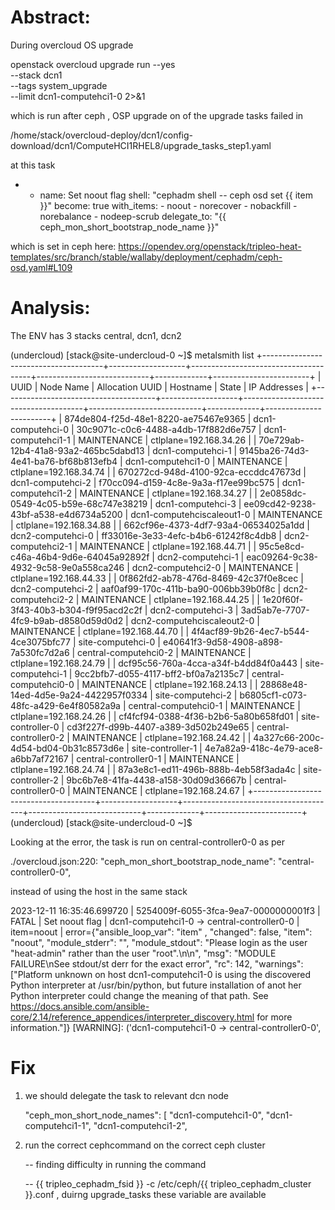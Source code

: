 # Abstract:
During overcloud OS upgrade

openstack overcloud upgrade run --yes \
        --stack dcn1 \
        --tags system_upgrade \
        --limit dcn1-computehci1-0 2>&1

which is run after ceph  , OSP upgrade on of the upgrade tasks failed in 

/home/stack/overcloud-deploy/dcn1/config-download/dcn1/ComputeHCI1RHEL8/upgrade_tasks_step1.yaml

at this task

- - name: Set noout flag
            shell: "cephadm shell -- ceph osd set {{ item }}"
            become: true
            with_items:
              - noout
              - norecover
              - nobackfill
              - norebalance
              - nodeep-scrub
            delegate_to: "{{ ceph_mon_short_bootstrap_node_name }}"

which is set in ceph here: https://opendev.org/openstack/tripleo-heat-templates/src/branch/stable/wallaby/deployment/cephadm/ceph-osd.yaml#L109


# Analysis:

The ENV has 3 stacks central, dcn1, dcn2


(undercloud) [stack@site-undercloud-0 ~]$ metalsmith list
+--------------------------------------+-------------------+--------------------------------------+----------------------------+-------------+------------------------+
| UUID                                 | Node Name         | Allocation UUID                      | Hostname                   | State       | IP Addresses           |
+--------------------------------------+-------------------+--------------------------------------+----------------------------+-------------+------------------------+
| 874de804-f25d-48e1-8220-ae75467e9365 | dcn1-computehci-0 | 30c9071c-c0c6-4488-a4db-17f882d6e757 | dcn1-computehci1-1         | MAINTENANCE | ctlplane=192.168.34.26 |
| 70e729ab-12b4-41a8-93a2-465bc5dabd13 | dcn1-computehci-1 | 9145ba26-74d3-4e41-ba76-bf68b813efb4 | dcn1-computehci1-0         | MAINTENANCE | ctlplane=192.168.34.74 |
| 670272cd-948d-4100-92ca-eccddc47673d | dcn1-computehci-2 | f70cc094-d159-4c8e-9a3a-f17ee99bc575 | dcn1-computehci1-2         | MAINTENANCE | ctlplane=192.168.34.27 |
| 2e0858dc-0549-4c05-b59e-68c747e38219 | dcn1-computehci-3 | ee09cd42-9238-43bf-a538-e4d6734a5200 | dcn1-computehciscaleout1-0 | MAINTENANCE | ctlplane=192.168.34.88 |
| 662cf96e-4373-4df7-93a4-06534025a1dd | dcn2-computehci-0 | ff33016e-3e33-4efc-b4b6-61242f8c4db8 | dcn2-computehci2-1         | MAINTENANCE | ctlplane=192.168.44.71 |
| 95c5e8cd-c46a-46b4-9d6e-64045a92892f | dcn2-computehci-1 | eac09264-9c38-4932-9c58-9e0a558ca246 | dcn2-computehci2-0         | MAINTENANCE | ctlplane=192.168.44.33 |
| 0f862fd2-ab78-476d-8469-42c37f0e8cec | dcn2-computehci-2 | aaf0af99-170c-411b-ba90-006bb39b0f8c | dcn2-computehci2-2         | MAINTENANCE | ctlplane=192.168.44.25 |
| 1e20f60f-3f43-40b3-b304-f9f95acd2c2f | dcn2-computehci-3 | 3ad5ab7e-7707-4fc9-b9ab-d8580d59d0d2 | dcn2-computehciscaleout2-0 | MAINTENANCE | ctlplane=192.168.44.70 |
| 4f4acf89-9b26-4ec7-b544-4ce3075bfc77 | site-computehci-0 | e40641f3-9d58-4908-a898-7a530fc7d2a6 | central-computehci0-2      | MAINTENANCE | ctlplane=192.168.24.79 |
| dcf95c56-760a-4cca-a34f-b4dd84f0a443 | site-computehci-1 | 9cc2bfb7-d055-4117-bff2-bf0a7a2135c7 | central-computehci0-0      | MAINTENANCE | ctlplane=192.168.24.13 |
| 28868e48-14ed-4d5e-9a24-4422957f0334 | site-computehci-2 | b6805cf1-c073-48fc-a429-6e4f80582a9a | central-computehci0-1      | MAINTENANCE | ctlplane=192.168.24.26 |
| cf4fcf94-0388-4f36-b2b6-5a80b658fd01 | site-controller-0 | cd3f227f-d99b-4407-a389-3d502b249e65 | central-controller0-2      | MAINTENANCE | ctlplane=192.168.24.42 |
| 4a327c66-200c-4d54-bd04-0b31c8573d6e | site-controller-1 | 4e7a82a9-418c-4e79-ace8-a6bb7af72167 | central-controller0-1      | MAINTENANCE | ctlplane=192.168.24.74 |
| 87a3e8c1-ed11-496b-888b-4eb58f3ada4c | site-controller-2 | 9bc6b7e8-41fa-4438-a158-30d09d36667b | central-controller0-0      | MAINTENANCE | ctlplane=192.168.24.67 |
+--------------------------------------+-------------------+--------------------------------------+----------------------------+-------------+------------------------+
(undercloud) [stack@site-undercloud-0 ~]$ 


Looking at the error, the task is run on  central-controller0-0  as per 

./overcloud.json:220:    "ceph_mon_short_bootstrap_node_name": "central-controller0-0",

instead of using the host in the same stack 
 
2023-12-11 16:35:46.699720 | 5254009f-6055-3fca-9ea7-0000000001f3 |      FATAL | Set noout flag | dcn1-computehci1-0 -> central-controller0-0 | item=noout | error={"ansible_loop_var": "item"
, "changed": false, "item": "noout", "module_stderr": "", "module_stdout": "Please login as the user \"heat-admin\" rather than the user \"root\".\n\n", "msg": "MODULE FAILURE\nSee stdout/st
derr for the exact error", "rc": 142, "warnings": ["Platform unknown on host dcn1-computehci1-0 is using the discovered Python interpreter at /usr/bin/python, but future installation of anot
her Python interpreter could change the meaning of that path. See https://docs.ansible.com/ansible-core/2.14/reference_appendices/interpreter_discovery.html for more information."]}         [WARNING]: ('dcn1-computehci1-0 -> central-controller0-0',          







# Fix


1. we should delegate the task to relevant dcn node
 
    "ceph_mon_short_node_names": [
        "dcn1-computehci1-0",
        "dcn1-computehci1-1",
        "dcn1-computehci1-2",



2. run the correct cephcommand on the correct ceph cluster

    -- finding difficulty in running the command

    -- {{ tripleo_cephadm_fsid }} -c /etc/ceph/{{ tripleo_cephadm_cluster }}.conf    , duirng upgrade_tasks these variable are available

